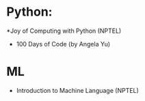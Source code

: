 # Python:
 *Joy of Computing with Python (NPTEL)
 * 100 Days of Code (by Angela Yu)

# ML
 * Introduction to Machine Language (NPTEL)
